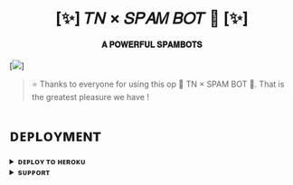 <h1 align="center"><b>[✨] 𝑇𝑁 × 𝑆𝑃𝐴𝑀 𝐵𝑂𝑇 🦋 [✨]</b></h1>

<h4 align="center"> 𝐀 𝐏𝐎𝐖𝐄𝐑𝐅𝐔𝐋 𝐒𝐏𝐀𝐌𝐁𝐎𝐓𝐒</h4>

[<img src="https://telegra.ph/file/dc1b6a5fae00e58480a47.jpg"/>]

> ⭐️ Thanks to everyone for using this op 🥀 TN × SPAM BOT 🥀. That is the greatest pleasure we have !


# ᴅᴇᴘʟᴏʏᴍᴇɴᴛ


<details>
<summary><b>ᴅᴇᴘʟᴏʏ ᴛᴏ ʜᴇʀᴏᴋᴜ</b></summary>
<br>

[![Deploy](https://www.herokucdn.com/deploy/button.svg)](https://dashboard.heroku.com/new?template=https://github.com/TOTALNETWORKS/TN-X-SPAMBOT)

</details>


<details>
<summary><b>sᴜᴘᴘᴏʀᴛ</b></summary>
<br>

<a href="https://t.me/TN_BOT_SUPPORT"><img src="https://img.shields.io/badge/Join-Telegram%20Channel-red.svg?logo=Telegram"></a>

</details>
